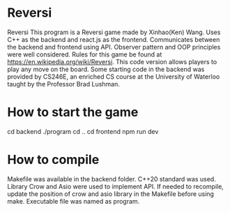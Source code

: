 # Reversi
Reversi
This program is a Reversi game made by Xinhao(Ken) Wang. Uses C++ as the backend and react.js as the frontend. Communicates between the backend and frontend using API. Observer pattern and OOP principles were well considered.
Rules for this game be found at https://en.wikipedia.org/wiki/Reversi. This code version allows players to play any move on the board.
Some starting code in the backend was provided by CS246E, an enriched CS course at the University of Waterloo taught by the Professor Brad Lushman.

# How to start the game
cd backend
./program
cd ..
cd frontend
npm run dev

# How to compile
Makefile was available in the backend folder. C++20 standard was used. Library Crow and Asio were used to implement API. If needed to recompile, update the position of crow and asio library in the Makefile before using make. Executable file was 
named as program.
